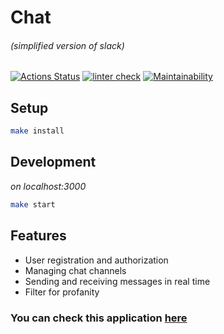 # Chat
######  *(simplified version of slack)*
[![Actions Status](https://github.com/artem-mar/frontend-project-12/workflows/hexlet-check/badge.svg)](https://github.com/artem-mar/frontend-project-12/actions)
[![linter check](https://github.com/artem-mar/frontend-project-12/actions/workflows/nodejs.yml/badge.svg)](https://github.com/artem-mar/frontend-project-12/actions/workflows/nodejs.yml)
[![Maintainability](https://api.codeclimate.com/v1/badges/dcceec85eb5d4c97897a/maintainability)](https://codeclimate.com/github/artem-mar/frontend-project-12/maintainability)
## Setup

```bash
make install
```

## Development
*on localhost:3000*

```bash
make start
```

## Features
- User registration and authorization
- Managing chat channels
- Sending and receiving messages in real time
- Filter for profanity

### You can check this application [here](http://reactapp-chat.herokuapp.com/)
